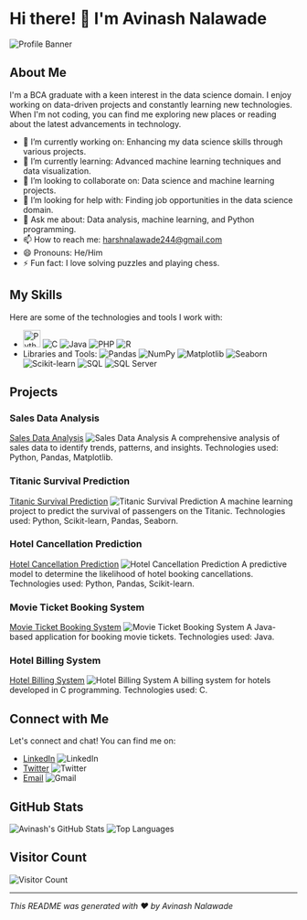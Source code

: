 # Hi there! 👋 I'm Avinash Nalawade

![Profile Banner](https://miro.medium.com/v2/resize:fit:900/1*b29pJKZqp6Jxb3rd9QlJiw.png)


## About Me
I'm a BCA graduate with a keen interest in the data science domain. I enjoy working on data-driven projects and constantly learning new technologies. When I'm not coding, you can find me exploring new places or reading about the latest advancements in technology.

- 🔭 I’m currently working on: Enhancing my data science skills through various projects.
- 🌱 I’m currently learning: Advanced machine learning techniques and data visualization.
- 👯 I’m looking to collaborate on: Data science and machine learning projects.
- 🤔 I’m looking for help with: Finding job opportunities in the data science domain.
- 💬 Ask me about: Data analysis, machine learning, and Python programming.
- 📫 How to reach me: harshnalawade244@gmail.com
- 😄 Pronouns: He/Him
- ⚡ Fun fact: I love solving puzzles and playing chess.

## My Skills
Here are some of the technologies and tools I work with:

- <img src="https://cdn-icons-png.flaticon.com/128/5968/5968350.png" alt="Python" width="30" height="30"> ![C](https://img.shields.io/badge/-C-A8B9CC?style=flat-square&logo=c&logoColor=white) ![Java](https://img.shields.io/badge/-Java-007396?style=flat-square&logo=java&logoColor=white) ![PHP](https://img.shields.io/badge/-PHP-777BB4?style=flat-square&logo=php&logoColor=white) ![R](https://img.shields.io/badge/-R-276DC3?style=flat-square&logo=r&logoColor=white)
- Libraries and Tools: ![Pandas](https://img.shields.io/badge/-Pandas-150458?style=flat-square&logo=pandas&logoColor=white) ![NumPy](https://img.shields.io/badge/-NumPy-013243?style=flat-square&logo=numpy&logoColor=white) ![Matplotlib](https://img.shields.io/badge/-Matplotlib-000000?style=flat-square&logo=plotly&logoColor=white) ![Seaborn](https://img.shields.io/badge/-Seaborn-3776AB?style=flat-square&logo=python&logoColor=white) ![Scikit-learn](https://img.shields.io/badge/-Scikit--learn-F7931E?style=flat-square&logo=scikit-learn&logoColor=white) ![SQL](https://img.shields.io/badge/-SQL-4479A1?style=flat-square&logo=sql&logoColor=white) ![SQL Server](https://img.shields.io/badge/-SQL_Server-CC2927?style=flat-square&logo=microsoft-sql-server&logoColor=white)

## Projects
### Sales Data Analysis
[Sales Data Analysis](link_to_project)
![Sales Data Analysis](path_to_project_image)
A comprehensive analysis of sales data to identify trends, patterns, and insights. Technologies used: Python, Pandas, Matplotlib.

### Titanic Survival Prediction
[Titanic Survival Prediction](link_to_project)
![Titanic Survival Prediction](path_to_project_image)
A machine learning project to predict the survival of passengers on the Titanic. Technologies used: Python, Scikit-learn, Pandas, Seaborn.

### Hotel Cancellation Prediction
[Hotel Cancellation Prediction](link_to_project)
![Hotel Cancellation Prediction](path_to_project_image)
A predictive model to determine the likelihood of hotel booking cancellations. Technologies used: Python, Pandas, Scikit-learn.

### Movie Ticket Booking System
[Movie Ticket Booking System](link_to_project)
![Movie Ticket Booking System](path_to_project_image)
A Java-based application for booking movie tickets. Technologies used: Java.

### Hotel Billing System
[Hotel Billing System](link_to_project)
![Hotel Billing System](path_to_project_image)
A billing system for hotels developed in C programming. Technologies used: C.

## Connect with Me
Let's connect and chat! You can find me on:

- [LinkedIn](link_to_linkedin) ![LinkedIn](https://img.shields.io/badge/-LinkedIn-0077B5?style=flat-square&logo=linkedin&logoColor=white)
- [Twitter](link_to_twitter) ![Twitter](https://img.shields.io/badge/-Twitter-1DA1F2?style=flat-square&logo=twitter&logoColor=white)
- [Email](mailto:harshnalawade244@gmail.com) ![Gmail](https://img.shields.io/badge/-Gmail-D14836?style=flat-square&logo=gmail&logoColor=white)

## GitHub Stats
![Avinash's GitHub Stats](https://github-readme-stats.vercel.app/api?username=your_github_username&show_icons=true&theme=radical)
![Top Languages](https://github-readme-stats.vercel.app/api/top-langs/?username=your_github_username&layout=compact&theme=radical)

## Visitor Count
![Visitor Count](https://profile-counter.glitch.me/your_github_username/count.svg)

---

*This README was generated with ❤️ by Avinash Nalawade*
